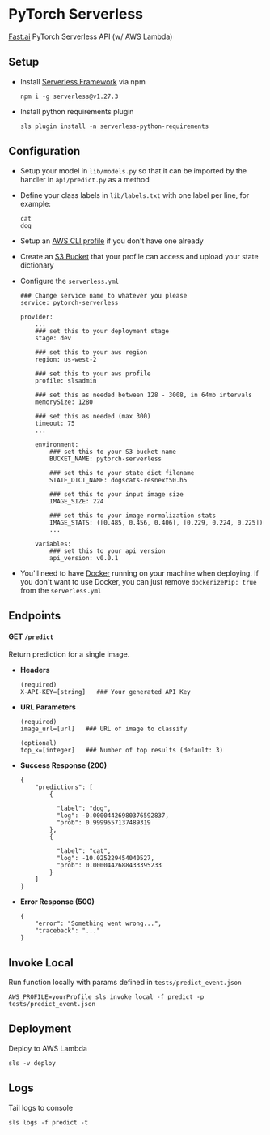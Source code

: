 # PyTorch Serverless

[Fast.ai](http://www.fast.ai) PyTorch Serverless API (w/ AWS Lambda)


## Setup

- Install [Serverless Framework](https://serverless.com/) via npm
    ```
    npm i -g serverless@v1.27.3
    ```
    
- Install python requirements plugin
    ```
    sls plugin install -n serverless-python-requirements
    ```
    

## Configuration

- Setup your model in `lib/models.py` so that it can be imported by the handler in `api/predict.py` as a method
 
- Define your class labels in `lib/labels.txt` with one label per line, for example:
    ```
    cat
    dog
    ```
    
- Setup an [AWS CLI profile](https://docs.aws.amazon.com/cli/latest/userguide/cli-multiple-profiles.html) if you 
don't have one already
 
- Create an [S3 Bucket](https://docs.aws.amazon.com/AmazonS3/latest/dev/UsingBucket.html#create-bucket-intro) that your 
profile can access and upload your state dictionary

- Configure the `serverless.yml`
    ```
    ### Change service name to whatever you please
    service: pytorch-serverless
    
    provider:
        ...
        ### set this to your deployment stage
        stage: dev
        
        ### set this to your aws region
        region: us-west-2
        
        ### set this to your aws profile
        profile: slsadmin
        
        ### set this as needed between 128 - 3008, in 64mb intervals
        memorySize: 1280
        
        ### set this as needed (max 300)
        timeout: 75
        ...
        
        environment:
            ### set this to your S3 bucket name
            BUCKET_NAME: pytorch-serverless
            
            ### set this to your state dict filename
            STATE_DICT_NAME: dogscats-resnext50.h5
            
            ### set this to your input image size
            IMAGE_SIZE: 224
            
            ### set this to your image normalization stats
            IMAGE_STATS: ([0.485, 0.456, 0.406], [0.229, 0.224, 0.225])
            ...
         
        variables:
            ### set this to your api version
            api_version: v0.0.1
    ```

- You'll need to have [Docker](https://docs.docker.com/install/) running on your machine when deploying. If you 
don't want to use Docker, you can just remove `dockerizePip: true` from the `serverless.yml`


## Endpoints

#### **GET** `/predict`

Return prediction for a single image.

- **Headers**
    ```
    (required)
    X-API-KEY=[string]   ### Your generated API Key
    ```

- **URL Parameters**
    ```
    (required)
    image_url=[url]   ### URL of image to classify
    
    (optional)
    top_k=[integer]   ### Number of top results (default: 3)
    ```
    
- **Success Response (200)**
    ```
    {
        "predictions": [
            {
            
              "label": "dog",
              "log": -0.00004426980376592837,
              "prob": 0.9999557137489319
            },
            {
            
              "label": "cat",
              "log": -10.025229454040527,
              "prob": 0.0000442688433395233
            }
        ]
    }
    ```
    
- **Error Response (500)**
    ```
    {
        "error": "Something went wrong...",
        "traceback": "..."
    }
    ```


## Invoke Local

Run function locally with params defined in `tests/predict_event.json`
```
AWS_PROFILE=yourProfile sls invoke local -f predict -p tests/predict_event.json
```


## Deployment

Deploy to AWS Lambda
```
sls -v deploy
```


## Logs

Tail logs to console
```
sls logs -f predict -t
```
